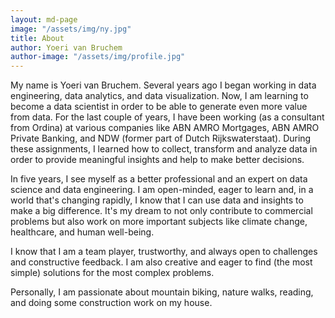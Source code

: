 ```yaml
---
layout: md-page
image: "/assets/img/ny.jpg"
title: About
author: Yoeri van Bruchem
author-image: "/assets/img/profile.jpg"
---
```


My name is Yoeri van Bruchem.  Several years ago I began working in data engineering, data analytics, and data visualization. Now, I am learning to become a data scientist in order to be able to generate even more value from data. 
For the last couple of years, I have been working (as a consultant from Ordina) at various companies like ABN AMRO Mortgages, ABN AMRO Private Banking, and NDW (former part of Dutch Rijkswaterstaat). During these assignments, I learned how to collect, transform and analyze data in order to provide meaningful insights and help to make better decisions. 

In five years, I see myself as a better professional and an expert on data science and data engineering. I am open-minded, eager to learn and, in a world that's changing rapidly, I know that I can use data and insights to make a big difference. It's my dream to not only contribute to commercial problems but also work on more important subjects like climate change, healthcare, and human well-being.  

I know that I am a team player, trustworthy, and always open to challenges and constructive feedback. I am also creative and eager to find (the most simple) solutions for the most complex problems. 

Personally, I am passionate about mountain biking, nature walks, reading, and doing some construction work on my house. 